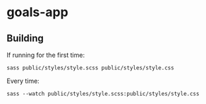 # goals-app

## Building

If running for the first time:

```sass public/styles/style.scss public/styles/style.css```

Every time:

```sass --watch public/styles/style.scss:public/styles/style.css```
